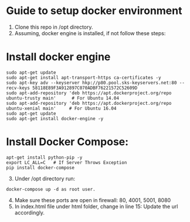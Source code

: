 # Guide to setup docker environment

1. Clone this repo in /opt directory.
2. Assuming, docker engine is installed, if not follow these steps:

# Install docker engine
```
sudo apt-get update
sudo apt-get install apt-transport-https ca-certificates -y
sudo apt-key adv --keyserver hkp://p80.pool.sks-keyservers.net:80 --recv-keys 58118E89F3A912897C070ADBF76221572C52609D
sudo apt-add-repository 'deb https://apt.dockerproject.org/repo ubuntu-trusty main'      # For Ubuntu 14.04
sudo apt-add-repository 'deb https://apt.dockerproject.org/repo ubuntu-xenial main'     # For Ubuntu 16.04
sudo apt-get update
sudo apt-get install docker-engine -y
```

# Install Docker Compose:
```
apt-get install python-pip -y
export LC_ALL=C   # If Server Throws Exception
pip install docker-compose
```
3. Under /opt directory run:
```
docker-compose up -d as root user.
```

4. Make sure these ports are open in firewall: 80, 4001, 5001, 8080
5. In index.html file under html folder, change in line 15: Update the url accordingly.
